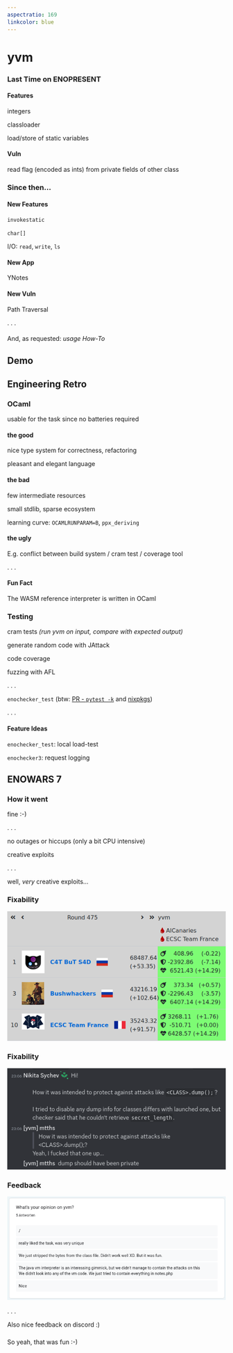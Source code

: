```yaml
---
aspectratio: 169
linkcolor: blue
---
```


# yvm

### Last Time on ENOPRESENT

#### Features

integers

classloader

load/store of static variables

#### Vuln

read flag (encoded as ints) from private fields of other class

### Since then...

#### New Features

`invokestatic`

`char[]`

I/O: `read`, `write`, `ls`

#### New App

YNotes

#### New Vuln

Path Traversal

. . .

####

And, as requested: _usage How-To_

## Demo

## Engineering Retro

### OCaml

usable for the task since no batteries required

#### the good

nice type system for correctness, refactoring

pleasant and elegant language

#### the bad

few intermediate resources

small stdlib, sparse ecosystem

learning curve: `OCAMLRUNPARAM=B`, `ppx_deriving`

#### the ugly

E.g. conflict between build system / cram test / coverage tool

. . .

#### Fun Fact

The WASM reference interpreter is written in OCaml

### Testing

cram tests _(run yvm on input, compare with expected output)_

generate random code with JAttack

code coverage

fuzzing with AFL

. . .

`enochecker_test` (btw: [PR - `pytest -k`](https://github.com/enowars/enochecker_test/pull/43) and [nixpkgs](https://github.com/NixOS/nixpkgs/pull/237770))

. . .

#### Feature Ideas

`enochecker_test`: local load-test

`enochecker3`: request logging

## ENOWARS 7

### How it went

fine :-)

. . .

no outages or hiccups (only a bit CPU intensive)

creative exploits

. . .

well, _very_ creative exploits...

### Fixability

![](img/actually_fixable.png)

### Fixability

![](img/dumb_dump.png)

### Feedback

![](img/feedback_gdocs.png)

. . .

Also nice feedback on discord :)

###

So yeah, that was fun :-)
